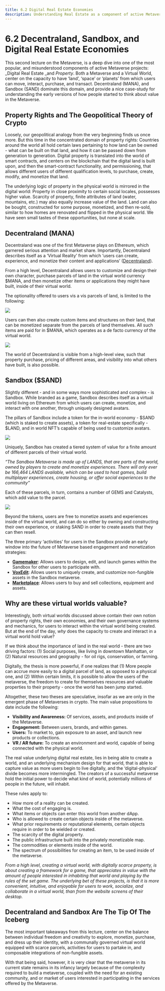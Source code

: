 ```yaml
---
title: 6.2 Digital Real Estate Economies 
description: Understanding Real Estate as a component of active Metaverse projects
---
```


# 6.2 Decentraland, Sandbox, and Digital Real Estate Economies

This second lecture on the Metaverse, is a deep dive into one of the most popular, and misunderstood components of active Metaverse projects: _Digital Real Estate _and _Property_. Both a Metaverse and a Virtual World, center on the capacity to have ‘land’, ‘space’ or ‘planets’ from which users can move, interact, purchase, and transact. Decentraland (MANA), and Sandbox (SAND) dominate this domain, and provide a nice case-study for understanding the early versions of how people started to think about value in the Metaverse. 

## Property Rights and The Geopolitical Theory of Crypto

Loosely, our geopolitical analogy from the very beginning finds us once more. But this time in the concentrated domain of property rights: Countries around the world all hold certain laws pertaining to how land can be owned - what can be built on that land, and how it can be passed down from generation to generation. Digital property is translated into the world of smart contracts, and centers on the blockchain that the digital land is built upon, and then the smart-contract functionality, and permissioning, that allows different users of different qualification levels, to purchase, create, modify, and monetize that land. 

The underlying logic of property in the physical world is mirrored in the digital world: Property in close proximity to certain social locales, possesses higher value. Scarcity of property, finite attributes of land (water, mountains, etc.) may also equally increase value of the land. Land can also be bought, constructed for some purpose, monetized, and then re-sold, similar to how homes are renovated and flipped in the physical world. We have seen small tastes of these opportunities, but none at scale. 

## Decentraland (MANA)

Decentraland was one of the first Metaverse plays on Ethereum, which garnered serious attention and market share. Importantly, Decentraland describes itself as a ‘Virtual Reality’ from which ‘users can create, experience, and monetize their content and applications’ ([Decentraland](https://docs.decentraland.org/player/general/introduction/)). 

From a high level, Decentraland allows users to customize and design their own character, purchase parcels of land in the virtual world currency $MANA, and then monetize other items or applications they might have built, inside of their virtual world. 

The optionality offered to users vis a vis parcels of land, is limited to the following: 


![](@site/static/img/bootcamp/mod-em-6.2.1.png)


Users can then also create custom items and structures on their land, that can be monetized separate from the parcels of land themselves. All such items are paid for in $MANA, which operates as a de facto currency of the virtual world. 


![](@site/static/img/bootcamp/mod-em-6.2.2.png)


The world of Decentraland is visible from a high-level view, such that property purchase, pricing of different areas, and visibility into what others have built, is also possible. 

## Sandbox ($SAND)

Slightly different - and in some ways more sophisticated and complex - is Sandbox. While branded as a game, Sandbox describes itself as a virtual world living on Ethereum from which users can create, monetize, and interact with one another, through uniquely designed avatars. 

The pillars of Sandbox include a token for the in-world economy - $SAND (which is staked to create assets), a token for real-estate specifically - $LAND, and in world NFT’s capable of being used to customize avatars. 


![](@site/static/img/bootcamp/mod-em-6.2.3.png)


Uniquely, Sandbox has created a tiered system of value for a finite amount of different parcels of their virtual world. 

_“The Sandbox Metaverse is made up of LANDS, that are parts of the world, owned by players to create and monetize experiences. There will only ever be 166,464 LANDS available, which can be used to host games, build multiplayer experiences, create housing, or offer social experiences to the community”_

Each of these parcels, in turn, contains a number of GEMS and Catalysts, which add value to the parcel. 


![](@site/static/img/bootcamp/mod-em-6.2.4.png)


Beyond the tokens, users are free to monetize assets and experiences inside of the virtual world, and can do so either by owning and constructing their own experience, or staking SAND in order to create assets that they can then resell. 

The three primary ‘activities’ for users in the Sandbox provide an early window into the future of Metaverse based engagement and monetization strategies: 


* **[Gamemaker](https://www.sandbox.game/en/create/game-maker/)**: Allows users to design, edit, and launch games within the Sandbox for other users to participate with. 
* **[VoxEdit](https://www.sandbox.game/en/create/vox-edit/)**: Allows users to uniquely create, and customize non-fungible assets in the Sandbox metaverse. 
* **[Marketplace](https://www.sandbox.game/en/shop/)**: Allows users to buy and sell collections, equipment and assets. 

## Why are these virtual worlds valuable?

Interestingly, both virtual worlds discussed above contain their own notion of property rights, their own economies, and their own governance systems and mechanics, for users to interact within the virtual world being created. But at the end of the day, _why_ does the capacity to create and interact in a virtual world hold value? 

If we think about the importance of land in the real world - there are two driving factors: (1) Social purposes, like living in downtown Manhattan, or (2) Natural resources and geography - for oil rigs, conservation, or farming. 

Digitally, the thesis is more powerful, if one realizes that (1) More people can accrue more easily to a digital parcel of land, as opposed to a physical one, and (2) Within certain limits, it is possible to allow the users of the metaverse, the freedom to create for themselves resources and valuable properties to their property - once the world has been jump started. 

Altogether, these two theses are speculative, insofar as we are only in the emergent phase of Metaverses in crypto. The main value propositions to date include the following: 

  * **Visibility and Awareness:** Of services, assets, and products inside of the Metaverse. 
  * **Engagement:** Between users, brands, and within games. 
  * **Users:** To market to, gain exposure to an asset, and launch new products or collections. 
  * **VR / AR future:** To create an environment and world, capable of being connected with the physical world. 

The real value underlying digital real estate, lies in being able to create a world, and an underlying mechanism design for that world, that is able to capture value as more users begin to live digitally, and the ‘digital-physical’ divide becomes more intermingled. The creators of a successful metaverse hold the initial power to decide what kind of world, potentially millions of people in the future, will inhabit. 

These rules apply to:


* How more of a reality can be created. 
* What the cost of engaging is. 
* What items or objects can enter this world from another dApp. 
* Who is allowed to create certain objects inside of the metaverse. 
* What prior requirements or reputational elements, certain objects require in order to be wielded or created.
* The scarcity of the digital property. 
* The public infrastructure built into the privately monetizable map.  
* The commodities or elements inside of the world. 
* The spectrum of possibilities for creating an item, to be used inside of the metaverse. 

_From a high level, creating a virtual world, with digitally scarce property, is about creating a framework for a game, that appreciates in value with the amount of people interested in inhabiting that world and playing by the rules of the set game. The underlying bet of these projects, is that it is more convenient, intuitive, and enjoyable for users to work, socialize, and collaborate in a virtual world, than from the website screens of their desktop._

## Decentraland and Sandbox Are The Tip Of The Iceberg

The most important takeaways from this lecture, center on the balance between individual freedom and creativity to explore, monetize, purchase, and dress up their identity, with a communally governed virtual world equipped with scarce parcels, activities for users to partake in, and composable integrations of non-fungible assets. 

With that being said, however, it is very clear that the metaverse in its current state remains in its infancy largely because of the complexity required to build a metaverse, coupled with the need for an existing community, and or market of users interested in participating in the services offered by the Metaverse. 
